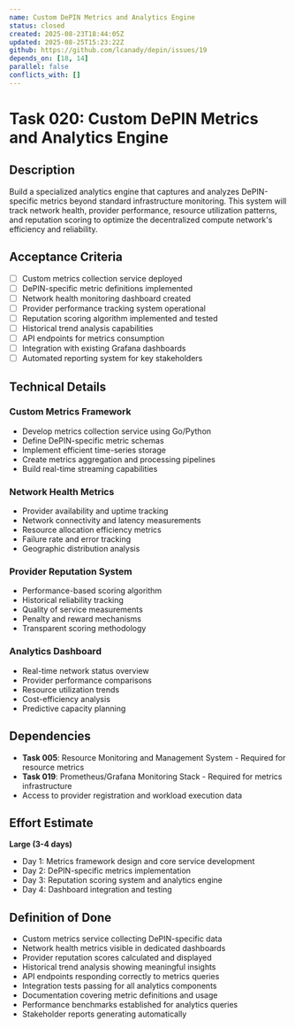 ```yaml
---
name: Custom DePIN Metrics and Analytics Engine
status: closed
created: 2025-08-23T18:44:05Z
updated: 2025-08-25T15:23:22Z
github: https://github.com/lcanady/depin/issues/19
depends_on: [18, 14]
parallel: false
conflicts_with: []
---
```


# Task 020: Custom DePIN Metrics and Analytics Engine

## Description

Build a specialized analytics engine that captures and analyzes DePIN-specific metrics beyond standard infrastructure monitoring. This system will track network health, provider performance, resource utilization patterns, and reputation scoring to optimize the decentralized compute network's efficiency and reliability.

## Acceptance Criteria

- [ ] Custom metrics collection service deployed
- [ ] DePIN-specific metric definitions implemented
- [ ] Network health monitoring dashboard created
- [ ] Provider performance tracking system operational
- [ ] Reputation scoring algorithm implemented and tested
- [ ] Historical trend analysis capabilities
- [ ] API endpoints for metrics consumption
- [ ] Integration with existing Grafana dashboards
- [ ] Automated reporting system for key stakeholders

## Technical Details

### Custom Metrics Framework
- Develop metrics collection service using Go/Python
- Define DePIN-specific metric schemas
- Implement efficient time-series storage
- Create metrics aggregation and processing pipelines
- Build real-time streaming capabilities

### Network Health Metrics
- Provider availability and uptime tracking
- Network connectivity and latency measurements
- Resource allocation efficiency metrics
- Failure rate and error tracking
- Geographic distribution analysis

### Provider Reputation System
- Performance-based scoring algorithm
- Historical reliability tracking
- Quality of service measurements
- Penalty and reward mechanisms
- Transparent scoring methodology

### Analytics Dashboard
- Real-time network status overview
- Provider performance comparisons
- Resource utilization trends
- Cost-efficiency analysis
- Predictive capacity planning

## Dependencies

- **Task 005**: Resource Monitoring and Management System - Required for resource metrics
- **Task 019**: Prometheus/Grafana Monitoring Stack - Required for metrics infrastructure
- Access to provider registration and workload execution data

## Effort Estimate

**Large (3-4 days)**
- Day 1: Metrics framework design and core service development
- Day 2: DePIN-specific metrics implementation
- Day 3: Reputation scoring system and analytics engine
- Day 4: Dashboard integration and testing

## Definition of Done

- Custom metrics service collecting DePIN-specific data
- Network health metrics visible in dedicated dashboards
- Provider reputation scores calculated and displayed
- Historical trend analysis showing meaningful insights
- API endpoints responding correctly to metrics queries
- Integration tests passing for all analytics components
- Documentation covering metric definitions and usage
- Performance benchmarks established for analytics queries
- Stakeholder reports generating automatically
